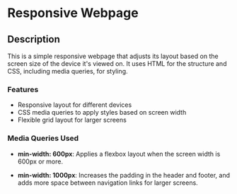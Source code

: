 # Responsive Webpage

## Description

This is a simple responsive webpage that adjusts its layout based on the screen size of the device it's viewed on. It uses HTML for the structure and CSS, including media queries, for styling.

### Features

- Responsive layout for different devices
- CSS media queries to apply styles based on screen width
- Flexible grid layout for larger screens

### Media Queries Used

- **min-width: 600px**: Applies a flexbox layout when the screen width is 600px or more.

- **min-width: 1000px**: Increases the padding in the header and footer, and adds more space between navigation links for larger screens.
